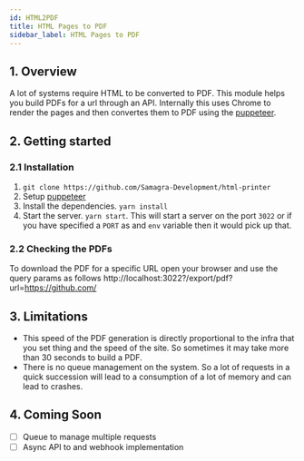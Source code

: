```yaml
---
id: HTML2PDF
title: HTML Pages to PDF
sidebar_label: HTML Pages to PDF
---
```


## 1. Overview

A lot of systems require HTML to be converted to PDF. This module helps you build PDFs for a url through an API. Internally this uses Chrome to render the pages and then convertes them to PDF using the [puppeteer](https://github.com/puppeteer/puppeteer).

## 2. Getting started

### 2.1 Installation

1. `git clone https://github.com/Samagra-Development/html-printer`
2. Setup [puppeteer](https://github.com/puppeteer/puppeteer#installation)
3. Install the dependencies. `yarn install`
4. Start the server. `yarn start`. This will start a server on the port `3022` or if you have specified a `PORT` as and `env` variable then it would pick up that.

### 2.2 Checking the PDFs

To download the PDF for a specific URL open your browser and use the query params as follows http://localhost:3022?/export/pdf?url=https://github.com/

## 3. Limitations

- This speed of the PDF generation is directly proportional to the infra that you set thing and the speed of the site. So sometimes it may take more than 30 seconds to build a PDF.
- There is no queue management on the system. So a lot of requests in a quick succession will lead to a consumption of a lot of memory and can lead to crashes.

## 4. Coming Soon

- [ ] Queue to manage multiple requests
- [ ] Async API to and webhook implementation
